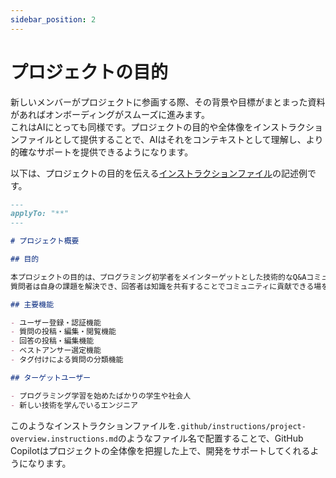 ```yaml
---
sidebar_position: 2
---
```


# プロジェクトの目的

新しいメンバーがプロジェクトに参画する際、その背景や目標がまとまった資料があればオンボーディングがスムーズに進みます。  
これはAIにとっても同様です。プロジェクトの目的や全体像をインストラクションファイルとして提供することで、AIはそれをコンテキストとして理解し、より的確なサポートを提供できるようになります。

以下は、プロジェクトの目的を伝える[インストラクションファイル](../../shared-instructions-prompts)の記述例です。

```markdown
---
applyTo: "**"
---

# プロジェクト概要

## 目的

本プロジェクトの目的は、プログラミング初学者をメインターゲットとした技術的なQ&Aコミュニティサイトを構築することです。  
質問者は自身の課題を解決でき、回答者は知識を共有することでコミュニティに貢献できる場を提供します。

## 主要機能

- ユーザー登録・認証機能
- 質問の投稿・編集・閲覧機能
- 回答の投稿・編集機能
- ベストアンサー選定機能
- タグ付けによる質問の分類機能

## ターゲットユーザー

- プログラミング学習を始めたばかりの学生や社会人
- 新しい技術を学んでいるエンジニア
```

このようなインストラクションファイルを`.github/instructions/project-overview.instructions.md`のようなファイル名で配置することで、GitHub Copilotはプロジェクトの全体像を把握した上で、開発をサポートしてくれるようになります。
